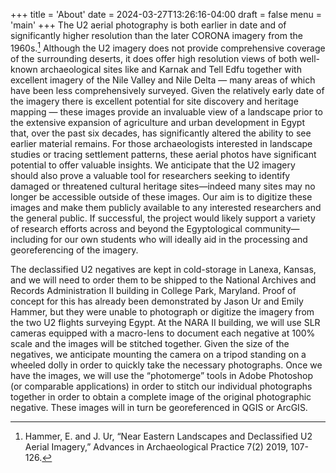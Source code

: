 +++
title = 'About'
date = 2024-03-27T13:26:16-04:00
draft = false
menu = 'main'
+++
The U2 aerial photography is both earlier in date and of significantly higher resolution than the later CORONA imagery from the 1960s.[^1] Although the U2 imagery does not provide comprehensive coverage of the surrounding deserts, it does offer high resolution views of both well-known archaeological sites like and Karnak and Tell Edfu together with excellent imagery of the Nile Valley and Nile Delta &mdash; many areas of which have been less comprehensively surveyed. Given the relatively early date of the imagery there is excellent potential for site discovery and heritage mapping &mdash; these images provide an invaluable view of a landscape prior to the extensive expansion of agriculture and urban development in Egypt that, over the past six decades, has significantly altered the ability to see earlier material remains. For those archaeologists interested in landscape studies or tracing settlement patterns, these aerial photos have significant potential to offer valuable insights. We anticipate that the U2 imagery should also prove a valuable tool for researchers seeking to identify damaged or threatened cultural heritage sites—indeed many sites may no longer be accessible outside of these images. Our aim is to digitize these images and make them publicly available to any interested researchers and the general public. If successful, the project would likely support a variety of research efforts across and beyond the Egyptological community—including for our own students who will ideally aid in the processing and georeferencing of the imagery.

The declassified U2 negatives are kept in cold-storage in Lanexa, Kansas, and we will need to order them to be shipped to the National Archives and Records Administration II building in College Park, Maryland. Proof of concept for this has already been demonstrated by Jason Ur and Emily Hammer, but they were unable to photograph or digitize the imagery from the two U2 flights surveying Egypt. At the NARA II building, we will use SLR cameras equipped with a macro-lens to document each negative at 100% scale and the images will be stitched together. Given the size of the negatives, we anticipate mounting the camera on a tripod standing on a wheeled dolly in order to quickly take the necessary photographs. Once we have the images, we will use the “photomerge” tools in Adobe Photoshop (or comparable applications) in order to stitch our individual photographs together in order to obtain a complete image of the original photographic negative. These images will in turn be georeferenced in QGIS or ArcGIS.

[^1]: Hammer, E. and J. Ur, “Near Eastern Landscapes and Declassified U2 Aerial Imagery,” Advances in Archaeological Practice 7(2) 2019, 107-126.
